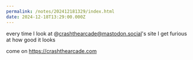 ```yaml
---
permalink: /notes/202412181329/index.html
date: 2024-12-18T13:29:00.000Z
---
```


every time I look at @crashthearcade@mastodon.social's site I get furious at how good it looks

come on https://crashthearcade.com